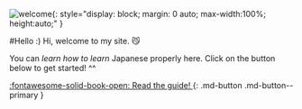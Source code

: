 ![welcome](img/welcome.png){:  style="display: block; margin: 0 auto; max-width:100%; height:auto;" }

#Hello :)
Hi, welcome to my site. :smirk_cat:

You can *learn how to learn* Japanese properly here. Click on the button below to get started! ^^

[:fontawesome-solid-book-open: Read the guide! ](/guide){: .md-button .md-button--primary }  
